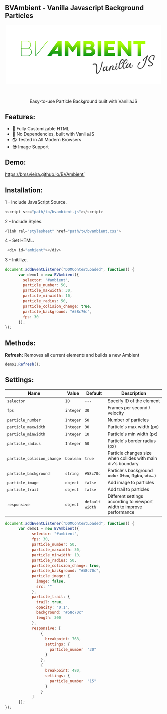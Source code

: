 BVAmbient - Vanilla Javascript Background Particles 
--
<p align="center">
<img width="500" src="https://raw.githubusercontent.com/BMSVieira/BVAmbient/main/demo-template/images/BV.png">
</p>
<br>
<p align="center">
Easy-to-use Particle Background built with VanillaJS
</p>

Features:
-
- 🔧 Fully Customizable HTML
- 💪 No Dependencies, built with VanillaJS
- 🌎 Tested in All Modern Browsers
- 😎 Image Support

Demo:
-
https://bmsvieira.github.io/BVAmbient/

Installation:
-

1 - Include JavaScript Source.
```javascript
<script src="path/to/bvambient.js"></script>
```
2 - Include Styles.
```javascript
<link rel="stylesheet" href="path/to/bvambient.css">
```
4 - Set HTML.
```javascript
 <div id="ambient"></div>
```
3 - Initilize.
```javascript
document.addEventListener("DOMContentLoaded", function() {
      var demo1 = new BVAmbient({
        selector: "#ambient",
        particle_number: 50,
        particle_maxwidth: 30,
        particle_minwidth: 10,
        particle_radius: 50,
        particle_colision_change: true,
        particle_background: "#58c70c",
        fps: 30
      });
});
```
Methods:
-

<b>Refresh:</b>
Removes all current elements and builds a new Ambient

```javascript
demo1.Refresh();
```

Settings:
-
| Name | Value | Default | Description |
| --- | --- | --- | --- |
| `selector` | `ID`  | `---` |  Specify ID of the element|
| `fps` | `integer` | `30` | Frames per second / velocity |
| `particle_number` | `Integer` | `50` |  Number of particles|
| `particle_maxwidth` | `Integer` | `30` |  Particle's max width (px) |
| `particle_minwidth` | `Integer` | `10` | Particle's min width (px) |
| `particle_radius` | `Integer` | `50` | Particle's border radius (px) |
| `particle_colision_change` | `boolean` | `true` | Particle changes size when collides with main div's boundary |
| `particle_background` | `string` | `#58c70c` | Particle's background color (Hex, Rgba, etc...) |
| `particle_image` | `object` | `false` | Add image to particles |
| `particle_trail` | `object` | `false` | Add trail to particles |
| `responsive` | `object` | `default width` | Different settings according to viewport width to improve performance |

```javascript
document.addEventListener("DOMContentLoaded", function() {
      var demo1 = new BVAmbient({
            selector: "#ambient",
            fps: 30,
            particle_number: 50,
            particle_maxwidth: 30,
            particle_minwidth: 10,
            particle_radius: 50,
            particle_colision_change: true,
            particle_background: "#58c70c",
            particle_image: {
              image: false,
              src: ""
            },
            particle_trail: {
              trail: true,
              opacity: "0.1",
              background: "#58c70c",
              length: 300
            }, 
            responsive: [
                {
                  breakpoint: 768,
                  settings: {
                    particle_number: "30"
                  }
                },
                {
                  breakpoint: 480,
                  settings: {
                    particle_number: "15"
                  }
                }
            ]
      });
});
```
